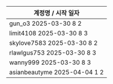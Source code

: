 | 계정명 / 시작 일자|
|--------|
| gun_o3 2025-03-30 8 2 |
| limit4108 2025-03-30 8 3 |
| skylove7583 2025-03-30 8 2 |
| rlawlgus753 2025-03-30 8 3 |
| wanny999 2025-03-30 8 3 |
| asianbeautyme 2025-04-04 1 2 |
